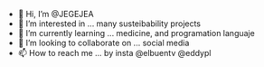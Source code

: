 - 👋 Hi, I’m @JEGEJEA
- 👀 I’m interested in ... many susteibability projects
- 🌱 I’m currently learning ... medicine, and programation languaje
- 💞️ I’m looking to collaborate on ... social media
- 📫 How to reach me ... by insta @elbuentv @eddypl

<!---
JEGEJEA/JEGEJEA is a ✨ special ✨ repository because its `README.md` (this file) appears on your GitHub profile.
You can click the Preview link to take a look at your changes.
--->
